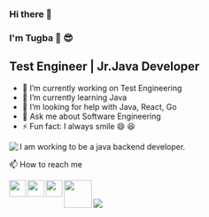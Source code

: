 ### Hi there  👋

<!--
**tugbayavuzz/tugbayavuzz** is a ✨ _special_ ✨ repository because its `README.md` (this file) appears on your GitHub profile.

Here are some ideas to get you started:-->

###  I'm Tugba :raising_hand: :sunglasses:

## Test Engineer | Jr.Java Developer

- 🔭 I’m currently working on Test Engineering
- 🌱 I’m currently learning Java
- 🤔 I’m looking for help with Java, React, Go
- 💬 Ask me about Software Engineering
- ⚡ Fun fact: I always smile 😄 :laughing:




I am  working to be a java backend developer.
<img src="https://media.giphy.com/media/L1R1tvI9svkIWwpVYr/giphy.gif" align=left>

📫 How to reach me

[<img src="https://seeklogo.com/images/L/linkedin-icon-logo-FBADE03110-seeklogo.com.png" width="30" align=left>](https://www.linkedin.com/in/tugbayavuzz/)

[<img src="https://seeklogo.com/images/T/twitter-logo-7249D46199-seeklogo.com.png" width="30" align=left>](https://twitter.com/tugbayavuzdev)

[<img src="https://cdn.iconscout.com/icon/free/png-64/hackerrank-3521478-2944922.png" width="30" align=left>](https://www.hackerrank.com/tugbayavuz?hr_r=1)

[<img src="https://uploads-ssl.webflow.com/6097e0eca1e87557da031fef/609859a191abe5d64b17fed3_Patika%20logo-p-500.png" width="50" align=left>](https://app.patika.dev/tugbayavuzz)
<br/>
<br/>
<img src="https://github-readme-stats.vercel.app/api?username=tugbayavuzz&&show_icons=true&title_color=BA55D3&icon_color=E0B0FF&text_color=daf7dc&bg_color=151515">



